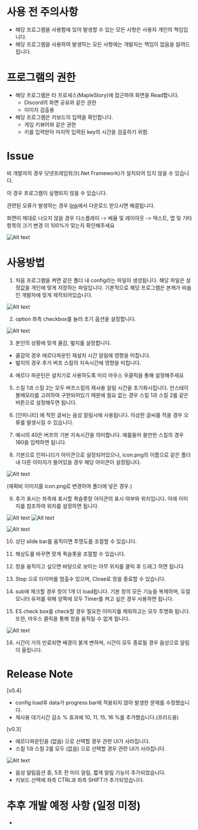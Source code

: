# 사용 전 주의사항
- 해당 프로그램을 사용함에 있어 발생할 수 있는 모든 사항은 사용자 개인의 책임입니다.
- 해당 프로그램을 사용하여 발생하는 모든 사항에는 개발자는 책임이 없음을 알려드립니다.

# 프로그램의 권한
- 해당 프로그램은 타 프로세스(MapleStory)에 접근하여 화면을 Read합니다. 
    - Discord의 화면 공유와 같은 권한
    - 이미지 검출용
- 해당 프로그램은 키보드의 입력을 확인합니다.
    - 게임 키뷰어와 같은 권한
    - 키를 입력받아 마지막 입력된 key의 시간을 검출하기 위함.

# Issue
비 개발자의 경우 닷넷프레임워크(.Net Framework)가 설치되어 있지 않을 수 있습니다.

이 경우 프로그램이 실행되지 않을 수 있습니다.

관련된 오류가 발생하는 경우 [link](https://dotnet.microsoft.com/ko-kr/download/dotnet-framework/net472)에서 다운로드 받으시면 해결됩니다.

화면이 제대로 나오지 않을 경우 디스플레이 -> 배율 및 레이아웃 -> 텍스트, 앱 및 기타항목의 크기 변경 이 100%가 맞는지 확인해주세요

![Alt text](img/image-7.png)

# 사용방법
1. 처음 프로그램을 켜면 같은 폴더 내 config라는 파일이 생성됩니다.
해당 파일은 설정값을 개인에 맞게 저장하는 파일입니다.
기본적으로 해당 프로그램은 본캐가 비숍인 개발자에 맞게 제작되어있습니다.

![Alt text](img/image.png)

2. option 좌측 checkbox를 눌러 초기 옵션을 설정합니다.

![Alt text](img/image-1.png)

3. 본인의 상황에 맞게 쿨감, 벞지를 설정합니다.
- 쿨감의 경우 에르다파운틴 재설치 시간 알림에 영향을 미칩니다.
- 벞지의 경우 추가 버프 스킬의 지속시간에 영향을 미칩니다.

4. 에르다 파운틴은 설치기로 사용하도록 미리 마우스 우클릭을 통해 설정해주세요

5. 스킬 1과 스킬 2는 모두 버프스킬의 재사용 알림 시간을 초기화시킵니다. 언스테이블메모리를 고려하여 구현되어있기 때문에 필요 없는 경우 스킬 1과 스킬 2를 같은 버튼으로 설정해두면 됩니다.

6. [인피니티] 에 적힌 글씨는 음성 알림시에 사용됩니다. 이상한 글씨를 적을 경우 오류를 발생시킬 수 있습니다.

7. 예시의 40은 버프의 기본 지속시간을 의미합니다. 예를들어 쓸만한 스킬의 경우 180을 입력하면 됩니다.

8. 기본으로 인피니티가 아이콘으로 설정되어있으나, icon.png의 이름으로 같은 폴더내 다른 이미지가 들어있을 경우 해당 아이콘이 설정됩니다.

![Alt text](img/image-2.png)

(재획비 이미지를 icon.png로 변경하여 폴더에 넣은 경우.)

9. 추가 표시는 좌측에 표시할 퀵슬롯창 아이콘의 표시 여부와 위치입니다.
아래 이미지를 참조하여 위치를 설정하면 됩니다.

![Alt text](img/image-4.png) ![Alt text](img/image-5.png)

![Alt text](img/image-3.png)

10. 상단 slide bar를 움직이면 투명도를 조절할 수 있습니다.

11. 해상도를 바꾸면 맞게 퀵슬롯을 조절할 수 있습니다.

12. 창을 움직이고 싶으면 바탕으로 보이는 아무 위치를 클릭 후 드래그 하면 됩니다.

13. Stop 으로 타이머를 멈출수 있으며, Close로 창을 종료할 수 있습니다.

14. sub에 체크할 경우 창이 1개 더 load됩니다. 기본 창의 모든 기능을 복제하며,
듀얼모니터 유저를 위해 양쪽에 모두 Timer를 켜고 싶은 경우 사용하면 됩니다.

15. ES check box를 check할 경우 필요한 이미지를 제외하고는 모두 투명화 됩니다.
또한, 마우스 클릭을 통해 창을 움직일 수 없게 됩니다.

![Alt text](img/image-6.png)

16. 시간이 거의 만료되면 배경이 붉게 변하며, 시간이 모두 종료될 경우 음성으로 알림이 울립니다.

# Release Note
[v0.4]
- config load후 data가 progress bar에 적용되지 않아 발생한 문제를 수정했습니다.
- 재사용 대기시간 감소 % 효과에 10, 11, 15, 16 %를 추가했습니다.(프리드용)

[v0.3]
- 에르다파운틴을 (없음) 으로 선택할 경우 관련 UI가 사라집니다.
- 스킬 1과 스킬 2를 모두 (없음) 으로 선택할 경우 관련 UI가 사라집니다.

![Alt text](img/image-8.png)

- 음성 알림옵션 중, 5초 전 미리 알림, 짧게 알림 기능이 추가되었습니다.
- 키보드 선택에 좌측 CTRL과 좌측 SHIFT가 추가되었습니다.


# 추후 개발 예정 사항 (일정 미정)
- 